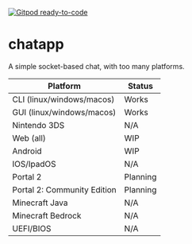 [![Gitpod ready-to-code](https://img.shields.io/badge/Gitpod-ready--to--code-blue?logo=gitpod)](https://gitpod.io/#https://github.com/ENDERZOMBI102/chatapp)

# chatapp
A simple socket-based chat, with too many platforms.

| Platform | Status |
| -------- | ------------ |
| CLI (linux/windows/macos)| Works |
| GUI (linux/windows/macos)| Works |
| Nintendo 3DS | N/A |
| Web (all)| WIP |
| Android | WIP |
| IOS/IpadOS | N/A |
| Portal 2 | Planning |
| Portal 2: Community Edition | Planning |
| Minecraft Java | N/A |
| Minecraft Bedrock | N/A |
| UEFI/BIOS | N/A |
